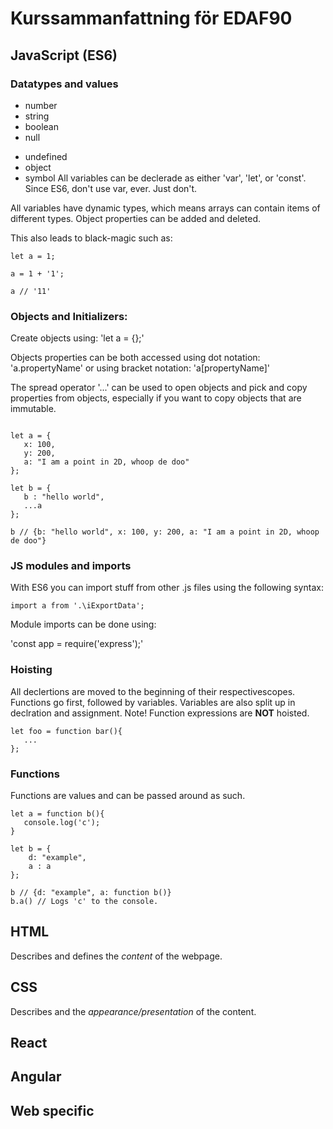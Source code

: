 # Kurssammanfattning för EDAF90
## JavaScript (ES6)
### Datatypes and values

   * number
   * string
   * boolean
   * null

   - undefined
   - object
   - symbol
All variables can be declerade as either 'var', 'let', or 'const'. Since ES6, don't use var, ever. Just don't.

All variables have dynamic types, which means arrays can contain items of different types. Object properties can be added and deleted.

This also leads to black-magic such as:
~~~~
let a = 1;

a = 1 + '1';

a // '11'
~~~~

### Objects and Initializers:

Create objects using:
'let a  = {};'

Objects properties can be both accessed using dot notation:
'a.propertyName'
or using bracket notation:
'a[propertyName]'


The spread operator '...' can be used to open objects and pick and copy properties from objects, especially if you want to copy objects that are immutable.

~~~~

let a = {
   x: 100,
   y: 200,
   a: "I am a point in 2D, whoop de doo"
}; 

let b = {
   b : "hello world",
   ...a
};

b // {b: "hello world", x: 100, y: 200, a: "I am a point in 2D, whoop de doo"}

~~~~ 

### JS modules and imports

With ES6 you can import stuff from other .js files using the following syntax:

~~~~
import a from '.\iExportData';
~~~~

Module imports can be done using:

'const app = require('express');'

### Hoisting 

All declertions are moved to the beginning of their respectivescopes. Functions go first, followed by variables. Variables are also split up in declration and assignment. Note! Function expressions are **NOT** hoisted. 

~~~~
let foo = function bar(){
   ...
};
~~~~

### Functions

Functions are values and can be passed around as such.

~~~~
let a = function b(){
   console.log('c');
}

let b = {
    d: "example",
    a : a
};

b // {d: "example", a: function b()}
b.a() // Logs 'c' to the console.
~~~~
## HTML

Describes and defines the *content* of the webpage.

## CSS

Describes and the *appearance/presentation* of the content.

## React

## Angular

## Web specific 
